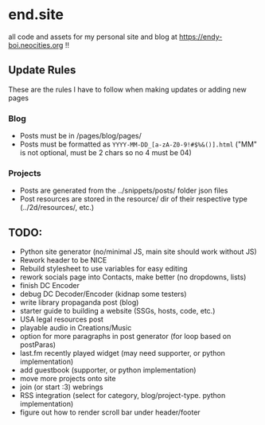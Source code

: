 # end.site
all code and assets for my personal site and blog at https://endy-boi.neocities.org !!

## Update Rules
These are the rules I have to follow when making updates or adding new pages

### Blog
- Posts must be in /pages/blog/pages/
- Posts must be formatted as `YYYY-MM-DD_[a-zA-Z0-9!#$%&()].html` ("MM" is not optional, must be 2 chars so no 4 must be 04)

### Projects
- Posts are generated from the ../snippets/posts/ folder json files
- Post resources are stored in the resource/ dir of their respective type (../2d/resources/, etc.)

## TODO:
- Python site generator (no/minimal JS, main site should work without JS)
- Rework header to be NICE
- Rebuild stylesheet to use variables for easy editing
- rework socials page into Contacts, make better (no dropdowns, lists)
- finish DC Encoder
- debug DC Decoder/Encoder (kidnap some testers)
- write library propaganda post (blog)
- starter guide to building a website (SSGs, hosts, code, etc.)
- USA legal resources post
- playable audio in Creations/Music
- option for more paragraphs in post generator (for loop based on postParas)
- last.fm recently played widget (may need supporter, or python implementation)
- add guestbook (supporter, or python implementation)
- move more projects onto site
- join (or start :3) webrings
- RSS integration (select for category, blog/project-type. python implementation)
- figure out how to render scroll bar under header/footer
